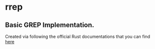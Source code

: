 # rrep
Basic GREP Implementation.
----------------------------
Created via following the official Rust documentations that you can find [here](https://doc.rust-lang.org/book/ch12-00-an-io-project.html)
